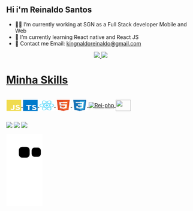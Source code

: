 ## Hi i'm Reinaldo Santos 

- 👨‍💻 I’m currently working at SGN as a Full Stack developer Mobile and Web
- 📖 I’m currently learning React native and React JS
- 📩 Contact me Email: kingnaldoreinaldo@gmail.com
<div align="center">
  <a href="https://github.com/Reinaldo-santos-cerqueira">
  <img height="180em" src="https://github-readme-stats.vercel.app/api?username=Reinaldo-santos-cerqueira&show_icons=true&theme=dark&include_all_commits=true&count_private=true"/>
  <img height="180em" src="https://github-readme-stats.vercel.app/api/top-langs/?username=Reinaldo-santos-cerqueira&layout=compact&langs_count=7&theme=dark"/>
</div>
 
<h1>Minha Skills</h1>
  
<div style="display: inline_block"><br>
  <img align="center" alt="Rei-Js" height="30" width="40" src="https://raw.githubusercontent.com/devicons/devicon/master/icons/javascript/javascript-plain.svg">
  <img align="center" alt="Rei-Ts" height="30" width="40" src="https://raw.githubusercontent.com/devicons/devicon/master/icons/typescript/typescript-plain.svg">
  <img align="center" alt="Rei-React" height="30" width="40" src="https://raw.githubusercontent.com/devicons/devicon/master/icons/react/react-original.svg">
  <img align="center" alt="Rei-HTML" height="30" width="40" src="https://raw.githubusercontent.com/devicons/devicon/master/icons/html5/html5-original.svg">
  <img align="center" alt="Rei-CSS" height="30" width="40" src="https://raw.githubusercontent.com/devicons/devicon/master/icons/css3/css3-original.svg">
  <img align="center" alt="Rei-php" height="30" width="40" src="https://cdn.jsdelivr.net/gh/devicons/devicon/icons/php/php-original.svg"">
  <img align="center" height="30" width="40" src="https://cdn.jsdelivr.net/gh/devicons/devicon/icons/nodejs/nodejs-original.svg" />
</div>

##

<div>
  <a href="https://www.instagram.com/kingnaldosantos/" target="_blank"><img src="https://img.shields.io/badge/-Instagram-%23E4405F?style=for-the-badge&logo=instagram&logoColor=white" target="_blank"></a>
  <a href="https://www.linkedin.com/in/reinaldo-santos-04855119a/" target="_blank"><img src="https://img.shields.io/badge/-LinkedIn-%230077B5?style=for-the-badge&logo=linkedin&logoColor=white" target="_blank"></a> 
  <a href = "mailto:kingnaldoreinaldo@gmail.com"><img src="https://img.shields.io/badge/-Gmail-%23333?style=for-the-badge&logo=gmail&logoColor=white" target="_blank"></a>
  
  ![Snake animation](https://github.com/Reinaldo-santos-cerqueira/Reinaldo-santos-cerqueira/blob/output/github-contribution-grid-snake.svg)

  
</div>
